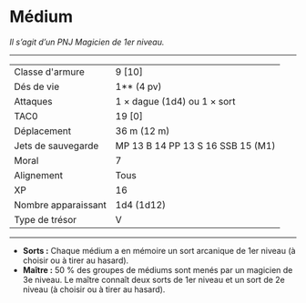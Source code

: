 # Médium


*Il s’agit d’un PNJ Magicien de 1er niveau.*

-----

|                     |                                   |
| ------------------- | --------------------------------- |
| Classe d'armure     | 9 \[10\]                          |
| Dés de vie          | 1\*\* (4 pv)                      |
| Attaques            | 1 × dague (1d4) ou 1 × sort       |
| TAC0                | 19 \[0\]                          |
| Déplacement         | 36 m (12 m)                       |
| Jets de sauvegarde  | MP 13 B 14 PP 13 S 16 SSB 15 (M1) |
| Moral               | 7                                 |
| Alignement          | Tous                              |
| XP                  | 16                                |
| Nombre apparaissant | 1d4 (1d12)                        |
| Type de trésor      | V                                 |

-----

  - **Sorts :** Chaque médium a en mémoire un sort arcanique de 1er
    niveau (à choisir ou à tirer au hasard).
  - **Maître :** 50 % des groupes de médiums sont menés par un magicien
    de 3e niveau. Le maître connaît deux sorts de 1er niveau et un sort
    de 2e niveau (à choisir ou à tirer au hasard).